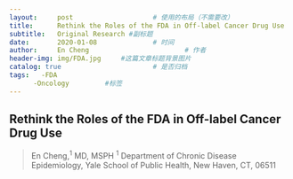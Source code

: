 ```yaml
---
layout:     post   				    # 使用的布局（不需要改）
title:      Rethink the Roles of the FDA in Off-label Cancer Drug Use				# 标题 
subtitle:   Original Research #副标题
date:       2020-01-08 				# 时间
author:     En Cheng 						# 作者
header-img: img/FDA.jpg 	#这篇文章标题背景图片
catalog: true 						# 是否归档
tags:	-FDA
      -Oncology         #标签
---
```


## Rethink the Roles of the FDA in Off-label Cancer Drug Use
> En Cheng,<sup>1</sup> MD, MSPH
> <sup>1</sup> Department of Chronic Disease Epidemiology, Yale School of Public Health, New Haven, CT, 06511
